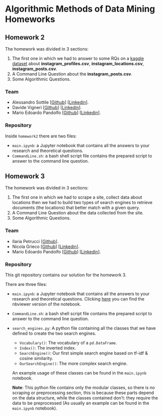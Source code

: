 # Algorithmic Methods of Data Mining Homeworks

## Homework 2

The homework was divided in 3 sections:

1. The first one in which we had to answer to some RQs on a [kaggle dataset](https://www.kaggle.com/datasets/shmalex/instagram-dataset) about **instagram_profiles.csv**, **instagram_locations.csv**, **instagram_posts.csv**.
2. A Command Line Question about the **instagram_posts.csv**.
3. Some Algorithmic Questions.

### Team

- Alessandro Sottile [[Github](https://github.com/Sottix99)] [[Linkedin](https://www.linkedin.com/in/alessandro-sottile-181863158/)].
- Davide Vigneri [[Github](https://github.com/VigneriDavide)] [[Linkedin](https://www.linkedin.com/in/davide-vigneri-59a56021a/)].
- Mario Edoardo Pandolfo [[Github](https://github.com/JRhin)] [[Linkedin](https://www.linkedin.com/in/jrhin/)].

### Repository

Inside `homework2` there are two files:

- `main.ipynb`:  a Jupyter notebook that contains all the answers to your research and theoretical questions.
- `CommandLine.sh`: a bash shell script file contains the prepared script to answer to the command line question.

## Homework 3

The homework was divided in 3 sections:

1. The first one in which we had to scrape a site, collect data about locations then we had to build two types of search engines to retrieve documents (the locations) that better match with a given query.
2. A Command Line Question about the data collected from the site.
3. Some Algorithmic Questions.

### Team

- Ilaria Petrucci [[Github](https://github.com/ilapetr)].
- Nicola Grieco [[Github](https://github.com/nicolagrieco00)] [[Linkedin](https://www.linkedin.com/in/nicola-grieco-36a993233/)].
- Mario Edoardo Pandolfo [[Github](https://github.com/JRhin)] [[Linkedin](https://www.linkedin.com/in/jrhin/)].

### Repository

This git repository contains our solution for the homework 3.

There are three files:

- `main.ipynb`:  a Jupyter notebook that contains all the answers to your research and theoretical questions. Clicking [here](https://nbviewer.org/github/MePando/ADM-HW3/blob/main/main.ipynb) you can find the nbviewer version of the notebook.

- `CommandLine.sh`: a bash shell script file contains the prepared script to answer to the command line question.

- `search_engines.py`: A python file containing all the classes that we have defined to create the two search engines.

  - `Vocabulary()`: The vocabulary of a `pd.DataFrame`.
  - `Index()`: The inverted index.
  - `SearchEngine()`: Our first simple search engine based on tf-idf & cosine similarity.
  - `OurSearchEngine()`: The more complex search engine.

  An example usage of these classes can be found in the `main.ipynb` notebook.

  **Note**: This python file contains only the modular classes, so there is no scraping or preprocessing section, this is because these parts depend on the data structure, while the classes contained don't: they require the data to be preprocessed (As usually an example can be found in the `main.ipynb` notebook).
